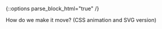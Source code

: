 {::options parse_block_html="true" /}
<section class="accordion-wrapper">

<!-- <div class="accordion-title js-trigger-content-toggle">
Topic: UX & Accessibility
</div> -->

How do we make it move? (CSS animation and SVG version)

<!-- {::options parse_block_html="true" /}
<div class="accordion-title has-no-content js-content-toggle-ignore">

Slides

[PDF](files/w11-.min.pdf){:target="_blank"} ( KB)

</div>

<div class="accordion-title js-trigger-content-toggle">
Links + Resources
</div>

<div class="accordion-title js-trigger-content-toggle">
Homework
</div> -->

</section>

